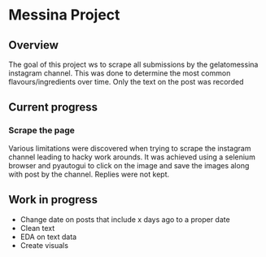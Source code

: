 # Messina Project

## Overview
The goal of this project ws to scrape all submissions by the gelatomessina instagram channel. This was done to determine the most common flavours/ingredients over time. Only the text on the post was recorded

## Current progress

### Scrape the page
Various limitations were discovered when trying to scrape the instagram channel leading to hacky work arounds. It was achieved using a selenium browser and pyautogui to click on the image and save the images along with post by the channel. Replies were not kept.


## Work in progress
- Change date on posts that include x days ago to a proper date
- Clean text
- EDA on text data
- Create visuals
